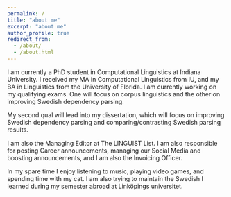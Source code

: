 ```yaml
---
permalink: /
title: "about me"
excerpt: "about me"
author_profile: true
redirect_from: 
  - /about/
  - /about.html
---
```


I am currently a PhD student in Computational Linguistics at Indiana University. I received my MA in Computational Linguistics from IU, and my BA in Linguistics from the University of Florida. I am currently working on my qualifying exams. One will focus on corpus linguistics and the other on improving Swedish dependency parsing.

My second qual will lead into my dissertation, which will focus on improving Swedish dependency parsing and comparing/contrasting Swedish parsing results.

I am also the Managing Editor at The LINGUIST List. I am also responsible for posting Career announcements, managing our Social Media and boosting announcements, and I am also the Invoicing Officer.

In my spare time I enjoy listening to music, playing video games, and spending time with my cat. I am also trying to maintain the Swedish I learned during my semester abroad at Linköpings universitet.